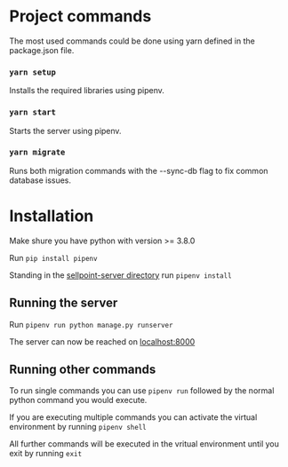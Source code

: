 # Project commands

The most used commands could be done using yarn defined in the package.json file.

### `yarn setup`

Installs the required libraries using pipenv.

### `yarn start`

Starts the server using pipenv.

### `yarn migrate`

Runs both migration commands with the --sync-db flag to fix common database issues.

# Installation

Make shure you have python with version >= 3.8.0

Run `pip install pipenv`

Standing in the [sellpoint-server directory](https://gitlab.stud.idi.ntnu.no/tdt4140/landsby-4/gruppe-68/sellpoint/-/tree/master/sellpoint-server) run `pipenv install`

## Running the server

Run `pipenv run python manage.py runserver`

The server can now be reached on [localhost:8000](localhost:8000)

## Running other commands

To run single commands you can use `pipenv run` followed by the normal python command you would execute.

If you are executing multiple commands you can activate the virtual environment by running `pipenv shell`

All further commands will be executed in the vritual environment until you exit by running `exit`

